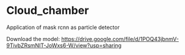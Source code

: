 # Cloud_chamber
Application of mask rcnn as particle detector

Download the model:
https://drive.google.com/file/d/1POQ43jbnmV-9TivbZRsmNIT-JoWxs6-W/view?usp=sharing
